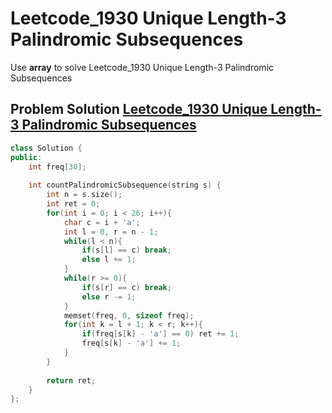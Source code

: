 # Leetcode_1930 Unique Length-3 Palindromic Subsequences



Use **array** to solve Leetcode_1930 Unique Length-3 Palindromic Subsequences
<!--more-->


## Problem Solution [Leetcode_1930 Unique Length-3 Palindromic Subsequences](https://leetcode.com/problems/unique-length-3-palindromic-subsequences/)


```cpp
class Solution {
public:
    int freq[30];
    
    int countPalindromicSubsequence(string s) {
        int n = s.size();
        int ret = 0;
        for(int i = 0; i < 26; i++){
            char c = i + 'a';
            int l = 0, r = n - 1;
            while(l < n){
                if(s[l] == c) break;
                else l += 1;
            }
            while(r >= 0){
                if(s[r] == c) break;
                else r -= 1;
            }
            memset(freq, 0, sizeof freq);
            for(int k = l + 1; k < r; k++){
                if(freq[s[k] - 'a'] == 0) ret += 1; 
                freq[s[k] - 'a'] += 1;
            }
        }
        
        return ret;
    }
};
```

